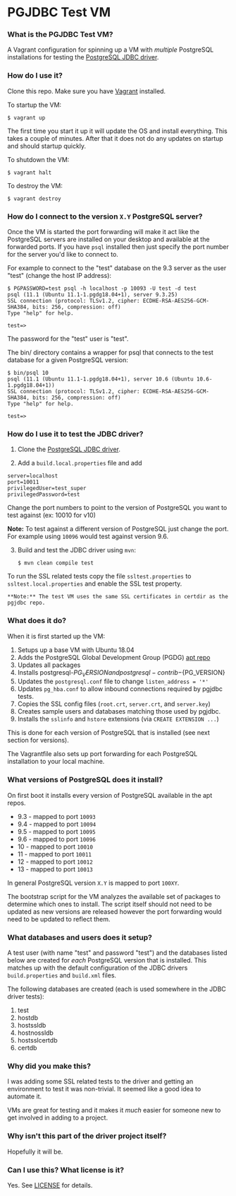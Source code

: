 # PGJDBC Test VM

### What is the PGJDBC Test VM?

A Vagrant configuration for spinning up a VM with *multiple* PostgreSQL installations for testing the [PostgreSQL JDBC driver](https://github.com/pgjdbc/pgjdbc).

### How do I use it?

Clone this repo.
Make sure you have [Vagrant](http://www.vagrantup.com/) installed.

To startup the VM:

    $ vagrant up

The first time you start it up it will update the OS and install everything. This takes a couple of minutes. After that it does not do any updates on startup and should startup quickly.

To shutdown the VM:

    $ vagrant halt

To destroy the VM:

    $ vagrant destroy

### How do I connect to the version `X.Y` PostgreSQL server?

Once the VM is started the port forwarding will make it act like the PostgreSQL servers are installed on your desktop and available at the forwarded ports. If you have `psql` installed then just specify the port number for the server you'd like to connect to.

For example to connect to the "test" database on the 9.3 server as the user "test" (change the host IP address):

```
$ PGPASSWORD=test psql -h localhost -p 10093 -U test -d test
psql (11.1 (Ubuntu 11.1-1.pgdg18.04+1), server 9.3.25)
SSL connection (protocol: TLSv1.2, cipher: ECDHE-RSA-AES256-GCM-SHA384, bits: 256, compression: off)
Type "help" for help.

test=>
```

The password for the "test" user is "test".

The bin/ directory contains a wrapper for psql that connects to the test database for a given PostgreSQL version:

```
$ bin/psql 10
psql (11.1 (Ubuntu 11.1-1.pgdg18.04+1), server 10.6 (Ubuntu 10.6-1.pgdg18.04+1))
SSL connection (protocol: TLSv1.2, cipher: ECDHE-RSA-AES256-GCM-SHA384, bits: 256, compression: off)
Type "help" for help.

test=>
```

### How do I use it to test the JDBC driver?

1. Clone the [PostgreSQL JDBC driver](https://github.com/pgjdbc/pgjdbc).

2. Add a `build.local.properties` file and add
```
server=localhost
port=10011
privilegedUser=test_super
privilegedPassword=test
```

Change the port numbers to point to the version of PostgreSQL you want to test against (ex: 10010 for v10)

   **Note:** To test against a different version of PostgreSQL just change the port. For example using `10096` would test against version 9.6.

3. Build and test the JDBC driver using `mvn`:

   ```
   $ mvn clean compile test
   ```

To run the SSL related tests copy the file `ssltest.properties` to `ssltest.local.properties` and enable the SSL test property.

```
**Note:** The test VM uses the same SSL certificates in certdir as the pgjdbc repo.
```

### What does it do?

When it is first started up the VM:

1. Setups up a base VM with Ubuntu 18.04 
1. Adds the PostgreSQL Global Development Group (PGDG) [apt repo](http://wiki.postgresql.org/wiki/Apt)
1. Updates all packages
1. Installs postgresql-${PG_VERSION} and postgresql-contrib-${PG_VERSION}
1. Updates the `postgresql.conf` file to change `listen_address = '*'`
1. Updates `pg_hba.conf` to allow inbound connections required by pgjdbc tests.
1. Copies the SSL config files (`root.crt`, `server.crt`, and `server.key`)
1. Creates sample users and databases matching those used by pgjdbc.
1. Installs the `sslinfo` and `hstore` extensions (via `CREATE EXTENSION ...`)

This is done for each version of PostgreSQL that is installed (see next section for versions).

The Vagrantfile also sets up port forwarding for each PostgreSQL installation to your local machine.

### What versions of PostgreSQL does it install?

On first boot it installs every version of PostgreSQL available in the apt repos.

 * 9.3 - mapped to port `10093`
 * 9.4 - mapped to port `10094`
 * 9.5 - mapped to port `10095`
 * 9.6 - mapped to port `10096`
 * 10 - mapped to port `10010`
 * 11 - mapped to port `10011`
 * 12 - mapped to port `10012`
 * 13 - mapped to port `10013`

In general PostgreSQL version `X.Y` is mapped to port `100XY`.

The bootstrap script for the VM analyzes the available set of packages to determine which ones to install. The script itself should not need to be updated as new versions are released however the port forwarding would need to be updated to reflect them.

### What databases and users does it setup?

A test user (with name "test" and password "test") and the databases listed below are created for *each* PostgreSQL version that is installed. This matches up with the default configuration of the JDBC drivers `build.properties` and `build.xml` files.

The following databases are created (each is used somewhere in the JDBC driver tests):

1. test 
1. hostdb 
1. hostssldb 
1. hostnossldb 
1. hostsslcertdb 
1. certdb 

### Why did you make this?

I was adding some SSL related tests to the driver and getting an environment to test it was non-trivial. It seemed like a good idea to automate it.

VMs are great for testing and it makes it *much* easier for someone new to get involved in adding to a project.

### Why isn't this part of the driver project itself?

Hopefully it will be.

### Can I use this? What license is it?

Yes. See [LICENSE](LICENSE) for details.
